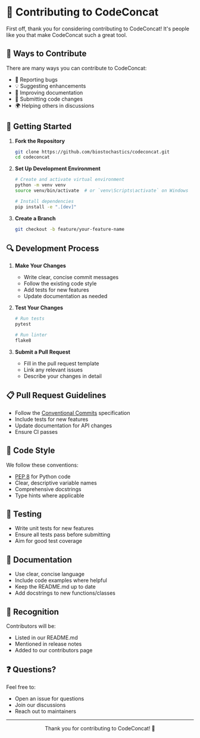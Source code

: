 # 🤝 Contributing to CodeConcat

First off, thank you for considering contributing to CodeConcat! It's people like you that make CodeConcat such a great tool.

## 🎯 Ways to Contribute

There are many ways you can contribute to CodeConcat:

- 🐛 Reporting bugs
- 💡 Suggesting enhancements
- 📝 Improving documentation
- 🔧 Submitting code changes
- 🌍 Helping others in discussions

## 🚀 Getting Started

1. **Fork the Repository**
   ```bash
   git clone https://github.com/biostochastics/codeconcat.git
   cd codeconcat
   ```

2. **Set Up Development Environment**
   ```bash
   # Create and activate virtual environment
   python -m venv venv
   source venv/bin/activate  # or `venv\Scripts\activate` on Windows
   
   # Install dependencies
   pip install -e ".[dev]"
   ```

3. **Create a Branch**
   ```bash
   git checkout -b feature/your-feature-name
   ```

## 🔍 Development Process

1. **Make Your Changes**
   - Write clear, concise commit messages
   - Follow the existing code style
   - Add tests for new features
   - Update documentation as needed

2. **Test Your Changes**
   ```bash
   # Run tests
   pytest
   
   # Run linter
   flake8
   ```

3. **Submit a Pull Request**
   - Fill in the pull request template
   - Link any relevant issues
   - Describe your changes in detail

## 📋 Pull Request Guidelines

- Follow the [Conventional Commits](https://www.conventionalcommits.org/) specification
- Include tests for new features
- Update documentation for API changes
- Ensure CI passes

## 🎨 Code Style

We follow these conventions:
- [PEP 8](https://www.python.org/dev/peps/pep-0008/) for Python code
- Clear, descriptive variable names
- Comprehensive docstrings
- Type hints where applicable

## 🧪 Testing

- Write unit tests for new features
- Ensure all tests pass before submitting
- Aim for good test coverage

## 📝 Documentation

- Use clear, concise language
- Include code examples where helpful
- Keep the README.md up to date
- Add docstrings to new functions/classes

## 🎉 Recognition

Contributors will be:
- Listed in our README.md
- Mentioned in release notes
- Added to our contributors page

## ❓ Questions?

Feel free to:
- Open an issue for questions
- Join our discussions
- Reach out to maintainers
---

<p align="center">
Thank you for contributing to CodeConcat! 🙏
</p>

